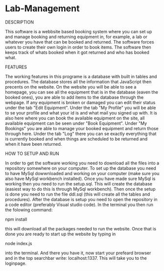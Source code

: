 # Lab-Management

DESCRIPTION

This software is a webbsite based booking system where you can set up and manage booking and returning equipment in, for example, a lab or whatever you have that can be booked and returned. The software forces users to create their own login in order to book items. The software then keeps track of whats booked when it got returned and who has booked what.

FEATURES

The working features in this programe is a database with built in tables and procedures. The database stores all the information that JavaScript then precents on the website. 
On the website you will be able to see a homepage, you can see all the equipment that is in the database (eaven the booked ones), you are able to add items to the database through the webpage. If any equipment is broken or damaged you can edit their status under the tab "Edit Equipment". Under the tab "My Profile" you will be able to se your profile and what your id is and what mail you signed up with. It is also here where you can book the available equipment on the site, all available equipment can be seen under "Book Equipment". Under "My Bookings" you are able to manage your booked equipment and return those through here. Under the tab "Log" there you can se exactly everything that is currently booked and when things are scheduled to be returned and when it have been returned.

HOW TO SETUP AND RUN

In order to get the software working you need to download all the files into a repository somewhere on your computer. To set up the database you need to have MySql dowwnloaded and working on your computer (make sure you also have MySql workbench installed). Once you have made sure MySql is working then you need to run the setup.sql. This will create the database (easiest way to do this is through MySql workbench). Then once the setup is done you need to run the file ddl.sql (this will create all the tables and procedures).
After the database is setup you need to open the repository in a code editor (preferably Visual studio code). In the terminal you then run the folowing command:

npm install

this will download all the packages needed to run the website. Once that is done you are ready to start up the website by typing in

node index.js

into the terminal. And there you have it, now start your prefeard browser and in the top searchbar write: localhost:1337. This will take you to the loginpage.
